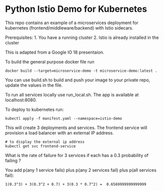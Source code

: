 # Python Istio Demo for Kubernetes

This repo contains an example of a microservices deployment for kubernetes (frontend/middleware/backend) with Istio sidecars.

Prerequisites:
    1. You have a running cluster
    2. Istio is already installed in the cluster
    
This is adapted from a Google IO 18 presentaion.

To build the general purpose docker file run
	
    docker build --target=microservice-demo -t microservice-demo:latest .

You can use build.sh to build and push your image to your private repo, update the values in the file.

To run all services locally use run_local.sh. The app is available at localhost:8080.

To deploy to kubernetes run:
    
    kubectl apply -f manifest.yaml --namespace=istio-demo

This will create 3 deployments and services. The frontend service will provision a load balancer with an external IP address.

    # to display the external ip address
    kubectl get svc frontend-service

What is the rate of failure for 3 services if each has a 0.3 probability of failing ?

You add p(any 1 service fails) plus p(any 2 services fail) plus p(all services fail):

	1(0.3^3) + 3(0.3^2 + 0.7) + 3(0.3 * 0.7^2) =  0.6569999999999999

